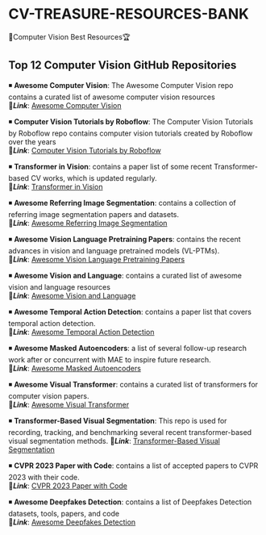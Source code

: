 # CV-TREASURE-RESOURCES-BANK
🥇Computer Vision Best Resources🏆

## Top 12 Computer Vision GitHub Repositories

◾ **Awesome Computer Vision**: The Awesome Computer Vision repo contains a curated list of awesome computer vision resources               
🔗***Link***:   [Awesome Computer Vision](https://github.com/jbhuang0604/awesome-computer-vision)

◾ **Computer Vision Tutorials by Roboflow**: The Computer Vision Tutorials by Roboflow repo contains computer vision tutorials created by Roboflow over the years         
🔗***Link***:   [Computer Vision Tutorials by Roboflow](https://github.com/roboflow/notebooks)

◾ **Transformer in Vision**: contains a paper list of some recent Transformer-based CV works, which is updated regularly.                         
🔗***Link***: [Transformer in Vision](https://github.com/Yangzhangcst/Transformer-in-Computer-Vision)

◾ **Awesome Referring Image Segmentation**: contains a collection of referring image segmentation papers and datasets.                       
🔗***Link***: [Awesome Referring Image Segmentation](https://github.com/MarkMoHR/Awesome-Referring-Image-Segmentation)

◾ **Awesome Vision Language Pretraining Papers**: contains the recent advances in vision and language pretrained models (VL-PTMs).                           
🔗***Link***: [Awesome Vision Language Pretraining Papers](https://github.com/yuewang-cuhk/awesome-vision-language-pretraining-papers)

◾ **Awesome Vision and Language**: contains a curated list of awesome vision and language resources                            
🔗***Link***: [Awesome Vision and Language](https://github.com/sangminwoo/awesome-vision-and-language)

◾ **Awesome Temporal Action Detection**: contains a paper list that covers temporal action detection.             
🔗***Link***: [Awesome Temporal Action Detection](https://github.com/zhenyingfang/Awesome-Temporal-Action-Detection-Temporal-Action-Proposal-Generation)

◾ **Awesome Masked Autoencoders**:  a list of several follow-up research work after or concurrent with MAE to inspire future research.                         
🔗***Link***: [Awesome Masked Autoencoders](https://github.com/EdisonLeeeee/Awesome-Masked-Autoencoders)

◾ **Awesome Visual Transformer**: contains a curated list of transformers for computer vision papers.                                                
🔗***Link***: [Awesome Visual Transformer](https://github.com/dk-liang/Awesome-Visual-Transformer)

◾ **Transformer-Based Visual Segmentation**: This repo is used for recording, tracking, and benchmarking several recent transformer-based visual segmentation methods.       🔗***Link***: [Transformer-Based Visual Segmentation](https://github.com/lxtGH/Awesome-Segmentation-With-Transformer)

◾ **CVPR 2023 Paper with Code**: contains a list of accepted papers to CVPR 2023 with their code.                                
🔗***Link***: [CVPR 2023 Paper with Code](https://github.com/amusi/CVPR2023-Papers-with-Code)

◾ **Awesome Deepfakes Detection**: contains a list of Deepfakes Detection datasets, tools, papers, and code                                                  
🔗***Link***: [Awesome Deepfakes Detection](https://github.com/Daisy-Zhang/Awesome-Deepfakes-Detection)

